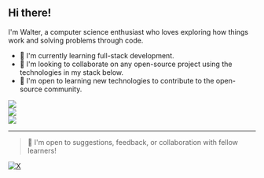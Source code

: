 ## Hi there!  
I'm Walter, a computer science enthusiast who loves exploring how things work and solving problems through code.

- 🌱 I'm currently learning full-stack development.  
- 🤝 I'm looking to collaborate on any open-source project using the technologies in my stack below.  
- 🚀 I'm open to learning new technologies to contribute to the open-source community.  

![](https://github-readme-stats.vercel.app/api?username=walter1705&theme=dark&hide_border=false&include_all_commits=false&count_private=true)<br/>
![](https://nirzak-streak-stats.vercel.app/?user=walter1705&theme=dark&hide_border=false)<br/>
![](https://github-readme-stats.vercel.app/api/top-langs/?username=walter1705&theme=dark&hide_border=false&include_all_commits=false&count_private=true&layout=compact)

---

> 💬 I'm open to suggestions, feedback, or collaboration with fellow learners!

[![X](https://img.shields.io/badge/X-black.svg?logo=X&logoColor=white)](https://x.com/waldev17)
